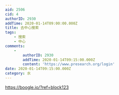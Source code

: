 ```yaml
---
aid: 2506
cid: 4
authorID: 2930
addTime: 2020-01-14T09:00:00.000Z
title: 去中心搜索
tags:
    - 搜索
    - 中心
comments:
    -
        authorID: 2930
        addTime: 2020-01-14T09:15:00.000Z
        content: 'https://www.presearch.org/login'
date: 2020-01-14T09:15:00.000Z
category: 水
---
```


https://boogle.io/?ref=block123
